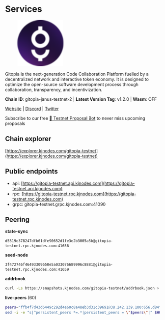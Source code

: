 # Services

<figure><img src="https://raw.githubusercontent.com/kj89/cosmos-images/main/logos/gitopia.png" width="150" alt=""><figcaption></figcaption></figure>

Gitopia is the next-generation Code Collaboration Platform fuelled by  a decentralized network and interactive token economy. It is designed  to optimize the open-source software development process through  collaboration, transparency, and incentivization.

**Chain ID**: gitopia-janus-testnet-2 | **Latest Version Tag**: v1.2.0 | **Wasm**: OFF

[Website](https://gitopia.com/) | [Discord](https://discord.gg/hFTXCGNYDZ) | [Twitter](https://twitter.com/gitopiaDAO)



Subscribe to our free [🤖 Testnet Proposal Bot](https://t.me/kjnodes_testnet_proposal_bot) to never miss upcoming proposals


## Chain explorer
[https://explorer.kjnodes.com/gitopia-testnet](https://explorer.kjnodes.com/gitopia-testnet)

## Public endpoints

* api: [https://gitopia-testnet.api.kjnodes.com](https://gitopia-testnet.api.kjnodes.com)
* rpc: [https://gitopia-testnet.rpc.kjnodes.com](https://gitopia-testnet.rpc.kjnodes.com)
* grpc: gitopia-testnet.grpc.kjnodes.com:41090

## Peering

**state-sync**

```text
d5519e378247dfb61dfe90652d1fe3e2b3005a5b@gitopia-testnet.rpc.kjnodes.com:41656
```

**seed-node**

```text
3f472746f46493309650e5a033076689996c8881@gitopia-testnet.rpc.kjnodes.com:41659
```

**addrbook**
```bash
curl -Ls https://snapshots.kjnodes.com/gitopia-testnet/addrbook.json > $HOME/.gitopia/config/addrbook.json
```

**live-peers** (60)
```bash
peers="ffb4f7d43d6449c292d4e60c8a48eb3d31c39691@38.242.139.100:656,d84fbf48ce0773f207e8ab203d11ae644aa018df@65.108.192.123:17656,1f0f03a1c845e810e5cfeb0d960639c637d049fe@154.26.131.130:36656,d5519e378247dfb61dfe90652d1fe3e2b3005a5b@65.109.68.190:41656,417311f0ceeff950dd9bf0f389e5a9c5ed8d22cd@146.190.88.155:41656,5c2a752c9b1952dbed075c56c600c3a79b58c395@195.3.220.140:27036,9bb344d83fc1fafc4bce6b8e4a95b82f37ac4f31@82.208.20.136:26656,6ea375302fdd319ef64e013f469e286faf739da8@213.239.207.165:20086,971c22cfb2a8fee7e6b5b7fb125cc9551f3b5e60@65.109.106.91:16656,f06f794dcc5964197da0e13709d71ea5e0f5b7f1@88.99.3.158:11156,5c45e8920c5094827ec5afaca9ab469aaa0b4eaf@65.109.88.254:28656,3989c44e8af3427b22a71a94185e85df99d450b4@149.102.158.188:41656,399d4e19186577b04c23296c4f7ecc53e61080cb@34.143.189.236:26656,4cd60a4dd4211d38d948a86a614f1fd8d3d274eb@75.119.153.139:656,007d2419fea80aee707d009af0153f5105c53379@38.242.139.164:656,9c265cb98c21d6748822ca2bed0accacdd8449db@38.242.205.25:26656,098c8f3e70fa1f1bbb447903aea96b8e1f025f13@141.95.145.41:26656,f0b8227e40f25eaec0e25b9e91ca199d2d9a1ecb@167.86.94.177:656,247dbc8048be7c024c5f5deee45c18bd2f19bc93@116.203.35.46:36656,0eb70bf5e2403694109f9bba184570074c2dfdd5@38.242.235.255:26656,7d819fa869f7c5b42c2c7a9538e1a9e7a52cfdee@65.108.226.26:24656,a6f4fd8efe8a575a15e25652ecebce3fa1ed62a0@213.239.217.52:35656,66116d559390844588c67db54b894779cf00d559@5.9.61.237:41656,8f5935761a8bc93c7eaf9fc8bb29b4b184269447@46.8.210.144:26656,37c3d29df83da59e5a258d413e2f89365ab05711@85.239.243.12:656,820024c34989e7605d9367847e1fc2d01ad763bd@65.109.92.235:30656,382a5558ebb8493ca2a8057c51bc1b598520cf60@65.108.126.21:26656,abff0d16ee379200e806cfc544ee8c2c9d0ab5dc@38.242.251.77:26656,292c099fc654a1331d3b62a1b939f867b62ef434@45.85.147.242:656,d5006b48f6d89a8c803d87ae8788b4ce3b45bb0a@65.109.116.110:26656,35c829910f80387ee825da9fb69efbcbf8e2149e@164.68.118.227:26656,05182a9b6121c9fcbb493f9bb3843e20e076e479@38.242.231.113:656,d2975b49708dc92ee3b7da1d72e3eee3119d1d0c@167.86.105.216:656,9912d5c8d59b7736b0702b18aeb386efe7e46f3f@164.68.111.239:656,6dfd2380a42c9aff1a3f8f557930054ec036e38f@23.121.249.57:26656,a01190017638bdd910691cb2c8b6229ef8db86ef@82.208.21.100:26656,c09aa43e7149a6bf784d11867ebb4135996016d6@213.239.215.77:26656,8bec864d68a2542233ba37ac94c723fdf0b8e175@45.151.122.136:656,ed177ff3cf334df1a6c190438b0c7b5dd64b423a@45.151.122.140:656,53b421af01f3260e949d6a9c2dc09e3b1dbf9fb6@109.205.181.30:41656,61c85d47e1dd86d5a5849450b849078d4d13184b@85.239.244.123:26656,c78af3c8a2fa3d398dedb1ad9052eaf60dc27434@95.216.163.254:41656,b745e0c6a1e0c7ec248ec274cfd038ed4bc4c2cf@65.21.134.202:26356,cd5d703ff7a2e3fc5e5710a384d0933571dc423a@178.18.250.177:41656,95fbdc6d62be17db6688222b15b57d3e795ed07a@167.86.84.102:656,63c980b1d82318e2e75c15e5b950d8a38a42e1b1@38.242.142.170:26656,c84906b19dc7dc7bda94ab2167d4b0af64a28b49@45.151.122.191:656,4e0e57bcac8aa2bc3188d5b7845eeee61a61f3f0@194.163.170.165:26656,082e95b5d5351e68dcfb24dff802f9064cfd5a4c@65.109.92.241:51056,d318a60a25b7a84322a8083709ff8e8bbe82ddb7@65.108.13.154:26656,cb9377904fd601cc64f4c86b8d051aae3274017d@86.32.74.154:26656,eaa9978430e55663346eb61312cd5ecc21448b25@38.242.139.153:656,2519ffbefd15d35be5a11cf96cad125d5d75102a@80.65.211.159:26656,1983d3cbcbc281232b5946ba9a2487e8f6976817@149.102.148.141:26656,ee812a11525cf7e2de4bd63e66aed8b8de337902@38.242.235.199:41656,5ffdc1788f68df5e8163d9bd0d71a4c4d3dec2e9@81.0.220.21:26656,7f4671d3657afcb77e3f23f53fadfc576e97871b@38.242.241.58:26656,7da6c90fe420bca73b5274884236134acf49d565@35.168.32.254:26656,e704537ce1348bfc7b781d6546ae272ff3eea8d5@34.143.182.137:26656,e711b6631c3e5bb2f6c389cbc5d422912b05316b@213.239.216.252:25256"
sed -i -e "s|^persistent_peers *=.*|persistent_peers = \"$peers\"|" $HOME/.gitopia/config/config.toml
```
